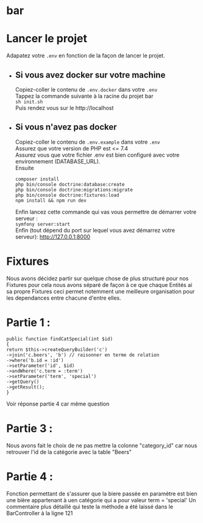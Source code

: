 # bar

# Lancer le projet

Adapatez votre ``.env`` en fonction de la façon de lancer le projet.
- ## Si vous avez docker sur votre machine
    Copiez-coller le contenu de ``.env.docker`` dans votre ``.env``
    <br>
    Tappez la commande suivante à la racine du projet bar
    <br>
    ```sh init.sh```
    <br>
    Puis rendez vous sur le http://localhost

- ## Si vous n'avez pas docker
    Copiez-coller le contenu de ``.env.example`` dans votre ``.env``
    <br>
    Assurez que votre version de PHP est <= 7.4
    <br>
    Assurez vous que votre fichier .env est bien configuré avec votre environnement (DATABASE_URL).
    <br>
    Ensuite
    
    ```
    composer install
    php bin/console doctrine:database:create
    php bin/console doctrine:migrations:migrate
    php bin/console doctrine:fixtures:load
    npm install && npm run dev
    ```
    Enfin lancez cette commande qui vas vous permettre de démarrer votre serveur :
    <br>
    ```symfony server:start```
    <br>
    Enfin (tout dépend du port sur lequel vous avez démarrez votre serveur): http://127.0.0.1:8000
# Fixtures

Nous avons décidez partir sur quelque chose de plus structuré pour nos Fixtures pour cela nous avons séparé de façon à ce que chaque Entités ai sa propre Fixtures ceci permet notemment une meilleure organisation pour les dependances entre chacune d'entre elles.

# Partie 1 :

```
public function findCatSpecial(int $id)
{
return $this->createQueryBuilder('c')
->join('c.beers', 'b') // raisonner en terme de relation
->where('b.id = :id')
->setParameter('id', $id)
->andWhere('c.term = :term')
->setParameter('term', 'special')
->getQuery()
->getResult();
}
```

Voir réponse partie 4 car même question

# Partie 3 :

Nous avons fait le choix de ne pas mettre la colonne "category_id" car nous retrouver l'id de la catégorie avec la table "Beers" 

# Partie 4 :

Fonction permettant de s'assurer que la biere passée en paramètre est bien une bière appartenant à uen catégorie qui a pour valeur term = 'special'
Un commentaire plus détaillé qui teste la méthode a été laissé dans le BarController à la ligne 121